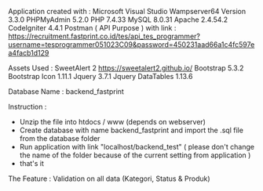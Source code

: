 Application created with :
Microsoft Visual Studio
Wampserver64 Version 3.3.0
PHPMyAdmin 5.2.0
PHP 7.4.33
MySQL 8.0.31
Apache 2.4.54.2
CodeIgniter 4.4.1
Postman ( API Purpose ) with link : https://recruitment.fastprint.co.id/tes/api_tes_programmer?username=tesprogrammer051023C09&password=450231aad66a1c4fc597ea4facb1d129

Assets Used : 
SweetAlert 2 https://sweetalert2.github.io/
Bootstrap 5.3.2
Bootstrap Icon 1.11.1
Jquery 3.7.1
Jquery DataTables 1.13.6


Database Name : backend_fastprint


Instruction : 

- Unzip the file into htdocs / www (depends on webserver)
- Create database with name backend_fastprint and import the .sql file from the database folder
- Run application with link "localhost/backend_test" ( please don't change the name of the folder because of the current setting from application )
- that's it


The Feature : 
Validation on all data (Kategori, Status & Produk)